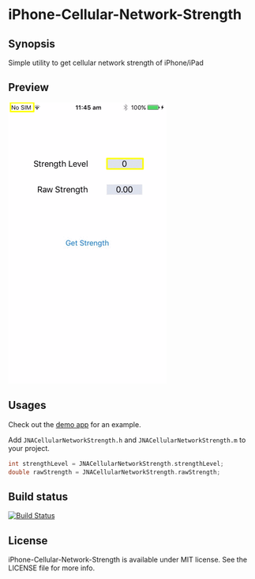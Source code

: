 # iPhone-Cellular-Network-Strength

## Synopsis

Simple utility to get cellular network strength of iPhone/iPad

## Preview
![iPhone-Cellular-Network-Strength](Previews/preview.gif)
## Usages
Check out the [demo app](https://github.com/jawadasif/iPhone-Cellular-Network-Strength/tree/master/DemoProject_Objective-C) for an example.

Add `JNACellularNetworkStrength.h` and `JNACellularNetworkStrength.m` to your project.

~~~objective-c
int strengthLevel = JNACellularNetworkStrength.strengthLevel;
double rawStrength = JNACellularNetworkStrength.rawStrength;
~~~

## Build status

[![Build Status](https://travis-ci.org/ogt/boxchareditor.png?branch=gh-pages)](https://travis-ci.org/jawadasif/iPhone-Cellular-Network-Strength)


License
---
iPhone-Cellular-Network-Strength is available under MIT license. See the LICENSE file for more info.
